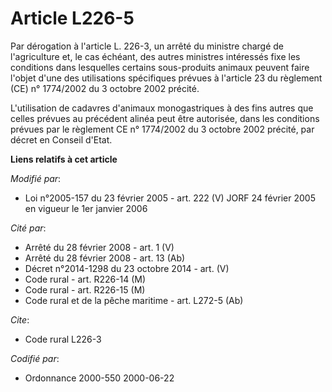 # Article L226-5

Par dérogation à l'article L. 226-3, un arrêté du ministre chargé de l'agriculture et, le cas échéant, des autres ministres
intéressés fixe les conditions dans lesquelles certains sous-produits animaux peuvent faire l'objet d'une des utilisations
spécifiques prévues à l'article 23 du règlement (CE) n° 1774/2002 du 3 octobre 2002 précité.

L'utilisation de cadavres d'animaux monogastriques à des fins autres que celles prévues au précédent alinéa peut être
autorisée, dans les conditions prévues par le règlement CE n° 1774/2002 du 3 octobre 2002 précité, par décret en Conseil
d'Etat.

**Liens relatifs à cet article**

_Modifié par_:

  - Loi n°2005-157 du 23 février 2005 - art. 222 (V) JORF 24 février 2005 en vigueur le 1er janvier 2006

_Cité par_:

  - Arrêté du 28 février 2008 - art. 1 (V)
  - Arrêté du 28 février 2008 - art. 13 (Ab)
  - Décret n°2014-1298 du 23 octobre 2014 - art. (V)
  - Code rural - art. R226-14 (M)
  - Code rural - art. R226-15 (M)
  - Code rural et de la pêche maritime - art. L272-5 (Ab)

_Cite_:

  - Code rural L226-3

_Codifié par_:

  - Ordonnance 2000-550 2000-06-22

